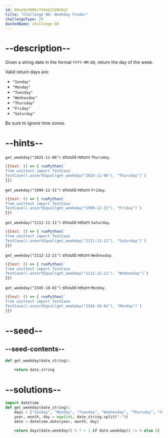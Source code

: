 ```yaml
---
id: 68ee9e3066cfd4eb2328e8a7
title: "Challenge 88: Weekday Finder"
challengeType: 29
dashedName: challenge-88
---
```


# --description--

Given a string date in the format `YYYY-MM-DD`, return the day of the week.

Valid return days are:

- `"Sunday"`
- `"Monday"`
- `"Tuesday"`
- `"Wednesday"`
- `"Thursday"`
- `"Friday"`
- `"Saturday"`

Be sure to ignore time zones.

# --hints--

`get_weekday("2025-11-06")` should return `Thursday`.

```js
({test: () => { runPython(`
from unittest import TestCase
TestCase().assertEqual(get_weekday("2025-11-06"), "Thursday")`)
}})
```

`get_weekday("1999-12-31")` should return `Friday`.

```js
({test: () => { runPython(`
from unittest import TestCase
TestCase().assertEqual(get_weekday("1999-12-31"), "Friday")`)
}})
```

`get_weekday("1111-11-11")` should return `Saturday`.

```js
({test: () => { runPython(`
from unittest import TestCase
TestCase().assertEqual(get_weekday("1111-11-11"), "Saturday")`)
}})
```

`get_weekday("2112-12-21")` should return `Wednesday`.

```js
({test: () => { runPython(`
from unittest import TestCase
TestCase().assertEqual(get_weekday("2112-12-21"), "Wednesday")`)
}})
```

`get_weekday("2345-10-01")` should return `Monday`.

```js
({test: () => { runPython(`
from unittest import TestCase
TestCase().assertEqual(get_weekday("2345-10-01"), "Monday")`)
}})
```

# --seed--

## --seed-contents--

```py
def get_weekday(date_string):

    return date_string
```

# --solutions--

```py
import datetime
def get_weekday(date_string):
    days = ["Sunday", "Monday", "Tuesday", "Wednesday", "Thursday", "Friday", "Saturday"]
    year, month, day = map(int, date_string.split("-"))
    date = datetime.date(year, month, day)

    return days[date.weekday() % 7 + 1 if date.weekday() != 6 else 0]
```
